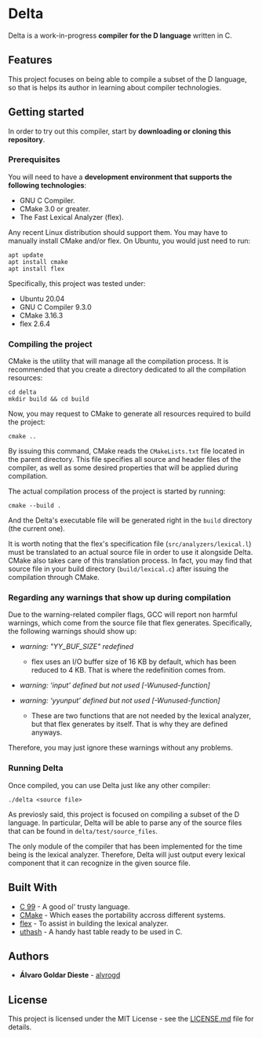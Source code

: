 # Delta

Delta is a work-in-progress **compiler for the D language** written in C.

## Features

This project focuses on being able to compile a subset of the D language, so that is helps its author in learning about compiler technologies.

## Getting started

In order to try out this compiler, start by **downloading or cloning this repository**.

### Prerequisites

You will need to have a **development environment that supports the following technologies**:

* GNU C Compiler.
* CMake 3.0 or greater.
* The Fast Lexical Analyzer (flex).

Any recent Linux distribution should support them. You may have to manually install CMake and/or flex. On Ubuntu, you would just need to run:

```
apt update
apt install cmake
apt install flex
```

Specifically, this project was tested under:

* Ubuntu 20.04
* GNU C Compiler 9.3.0
* CMake 3.16.3
* flex 2.6.4

### Compiling the project

CMake is the utility that will manage all the compilation process. It is recommended that you create a directory dedicated to all the compilation resources:

```
cd delta
mkdir build && cd build
```

Now, you may request to CMake to generate all resources required to build the project:

```
cmake ..
```

By issuing this command, CMake reads the `CMakeLists.txt` file located in the parent directory. This file specifies all source and header files of the compiler, as well as some desired properties that will be applied during compilation.

The actual compilation process of the project is started by running:

```
cmake --build .
```

And the Delta's executable file will be generated right in the `build` directory (the current one).

It is worth noting that the flex's specification file (`src/analyzers/lexical.l`) must be translated to an actual source file in order to use it alongside Delta. CMake also takes care of this translation process. In fact, you may find that source file in your build directory (`build/lexical.c`) after issuing the compilation through CMake.

### Regarding any warnings that show up during compilation

Due to the warning-related compiler flags, GCC will report non harmful warnings, which come from the source file that flex generates. Specifically, the following warnings should show up:

* _warning: "YY_BUF_SIZE" redefined_

    * flex uses an I/O buffer size of 16 KB by default, which has been reduced to 4 KB. That is where the redefinition comes from.

* _warning: ‘input’ defined but not used [-Wunused-function]_
* _warning: ‘yyunput’ defined but not used [-Wunused-function]_
    * These are two functions that are not needed by the lexical analyzer, but that flex generates by itself. That is why they are defined anyways.

Therefore, you may just ignore these warnings without any problems.

### Running Delta

Once compiled, you can use Delta just like any other compiler:

```
./delta <source file>
```

As previosly said, this project is focused on compiling a subset of the D language. In particular, Delta will be able to parse any of the source files that can be found in `delta/test/source_files`.

The only module of the compiler that has been implemented for the time being is the lexical analyzer. Therefore, Delta will just output every lexical component that it can recognize in the given source file.

## Built With

* [C 99]() - A good ol' trusty language.
* [CMake](https://cmake.org/) - Which eases the portability accross different systems.
* [flex](https://github.com/westes/flex) - To assist in building the lexical analyzer.
* [uthash](https://troydhanson.github.io/uthash/) - A handy hast table ready to be used in C.

## Authors

* **Álvaro Goldar Dieste** - [alvrogd](https://github.com/alvrogd)

## License

This project is licensed under the MIT License - see the [LICENSE.md](LICENSE.md) file for details.
